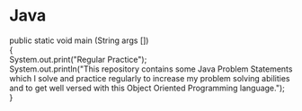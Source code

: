 # Java
public static void main (String args [])
<br>
{
<br>
        System.out.print("Regular Practice");
<br>
        System.out.println("This repository contains some Java Problem Statements which I solve and practice regularly to increase my problem solving abilities and to get well         versed with this Object Oriented Programming language.");
<br>
}
